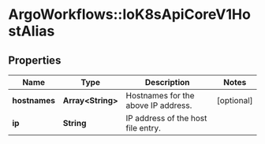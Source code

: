 # ArgoWorkflows::IoK8sApiCoreV1HostAlias

## Properties
Name | Type | Description | Notes
------------ | ------------- | ------------- | -------------
**hostnames** | **Array&lt;String&gt;** | Hostnames for the above IP address. | [optional] 
**ip** | **String** | IP address of the host file entry. | 


